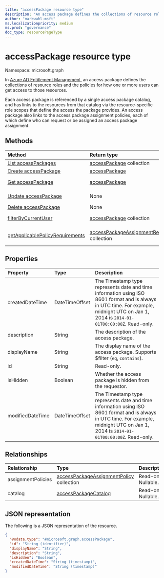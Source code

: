 ```yaml
---
title: "accessPackage resource type"
description: "An access package defines the collections of resource roles and the policies for how one or more users can get access to those resources."
author: "markwahl-msft"
ms.localizationpriority: medium
ms.prod: "governance"
doc_type: resourcePageType
---
```

# accessPackage resource type

Namespace: microsoft.graph

In [Azure AD Entitlement Management](entitlementmanagement-overview.md), an access package defines the collections of resource roles and the policies for how one or more users can get access to those resources.  

Each access package is referenced by a single access package catalog, and has links to the resources from that catalog via the resource-specific role scopes that define the access the package provides.  An access package also links to the access package assignment policies, each of which define who can request or be assigned an access package assignment.



## Methods
|Method|Return type|Description|
|:---|:---|:---|
|[List accessPackages](../api/entitlementmanagement-list-accesspackages.md)|[accessPackage](accesspackage.md) collection|Retrieve a list of **accesspackage** objects. |
|[Create accessPackage](../api/entitlementmanagement-post-accesspackages.md)|[accessPackage](accesspackage.md)|Create a new **accesspackage** object. |
|[Get accessPackage](../api/accesspackage-get.md)|[accessPackage](accesspackage.md)|Read properties and relationships of an **accesspackage** object. |
|[Update accessPackage](../api/accesspackage-update.md)|None|Update the properties of an **accesspackage** object. |
|[Delete accessPackage](../api/accesspackage-delete.md)|None|Delete an **accesspackage**. |
|[filterByCurrentUser](../api/accesspackage-filterbycurrentuser.md)|[accessPackage](../resources/accesspackage.md) collection|Retrieve the list of **accessPackage** objects filtered on the signed-in user.|
|[getApplicablePolicyRequirements](../api/accesspackage-getapplicablepolicyrequirements.md)|[accessPackageAssignmentRequestRequirements](../resources/accesspackageassignmentrequestrequirements.md) collection|Retrieve a list of **accessPackageAssignmentRequestRequirement** objects with request requirements. |

## Properties
|Property|Type|Description|
|:---|:---|:---|
|createdDateTime|DateTimeOffset|The Timestamp type represents date and time information using ISO 8601 format and is always in UTC time. For example, midnight UTC on Jan 1, 2014 is `2014-01-01T00:00:00Z`. Read-only.|
|description|String|The description of the access package.|
|displayName|String|The display name of the access package. Supports $filter (`eq`, `contains`).|
|id|String|Read-only.|
|isHidden|Boolean|Whether the access package is hidden from the requestor.|
|modifiedDateTime|DateTimeOffset|The Timestamp type represents date and time information using ISO 8601 format and is always in UTC time. For example, midnight UTC on Jan 1, 2014 is `2014-01-01T00:00:00Z`. Read-only. |

## Relationships
|Relationship|Type|Description|
|:---|:---|:---|
|assignmentPolicies|[accessPackageAssignmentPolicy](../resources/accesspackageassignmentpolicy.md) collection|Read-only. Nullable.|
|catalog|[accessPackageCatalog](../resources/accesspackagecatalog.md)|Read-only. Nullable.|

## JSON representation
The following is a JSON representation of the resource.
<!-- {
  "blockType": "resource",
  "keyProperty": "id",
  "@odata.type": "microsoft.graph.accessPackage",
  "openType": false
}
-->
``` json
{
  "@odata.type": "#microsoft.graph.accessPackage",
  "id": "String (identifier)",
  "displayName": "String",
  "description": "String",
  "isHidden": "Boolean",
  "createdDateTime": "String (timestamp)",
  "modifiedDateTime": "String (timestamp)"
}
```


